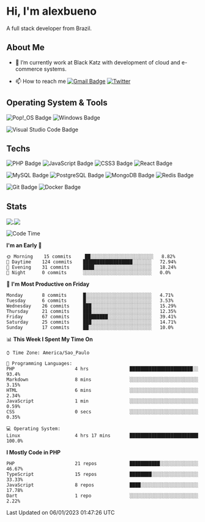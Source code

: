 # Hi, I'm alexbueno

A full stack developer from Brazil.

## About Me

- 🌱 I’m currently work at Black Katz with development of cloud and e-commerce systems.

- 📫 How to reach me [![Gmail Badge](https://img.shields.io/badge/-gmail-c14438?style=for-the-badge&logo=Gmail&logoColor=ffffff)](mailto:alexsandrofbueno@gmail.com) [![Twitter](https://img.shields.io/badge/twitter-1DA1F2.svg?style=for-the-badge&logo=twitter&logoColor=ffffff)](https://twitter.com/Alex_Bueno_7)

## Operating System & Tools

![Pop!_OS Badge](https://img.shields.io/badge/Pop!__OS-48B9C7?logo=popos&logoColor=fff&style=flat)
![Windows Badge](https://img.shields.io/badge/Windows-0078D6?logo=windows&logoColor=fff&style=flat)

![Visual Studio Code Badge](https://img.shields.io/badge/Visual%20Studio%20Code-007ACC?logo=visualstudiocode&logoColor=fff&style=flat)

## Techs

![PHP Badge](https://img.shields.io/badge/PHP-777BB4?logo=php&logoColor=fff&style=flat)
![JavaScript Badge](https://img.shields.io/badge/JavaScript-F7DF1E?logo=javascript&logoColor=000&style=flat)
![CSS3 Badge](https://img.shields.io/badge/CSS3-1572B6?logo=css3&logoColor=fff&style=flat)
![React Badge](https://img.shields.io/badge/React-61DAFB?logo=react&logoColor=000&style=flat)

![MySQL Badge](https://img.shields.io/badge/MySQL-4479A1?logo=mysql&logoColor=fff&style=flat)
![PostgreSQL Badge](https://img.shields.io/badge/PostgreSQL-4169E1?logo=postgresql&logoColor=fff&style=flat)
![MongoDB Badge](https://img.shields.io/badge/MongoDB-47A248?logo=mongodb&logoColor=fff&style=flat)
![Redis Badge](https://img.shields.io/badge/Redis-DC382D?logo=redis&logoColor=fff&style=flat)

![Git Badge](https://img.shields.io/badge/Git-F05032?logo=git&logoColor=fff&style=flat)
![Docker Badge](https://img.shields.io/badge/Docker-2496ED?logo=docker&logoColor=fff&style=flat)


## Stats

<a href="https://github.com/anuraghazra/github-readme-stats">
  <img align="center" src="https://github-readme-stats.vercel.app/api?username=alexbueno7&hide=contribs,prs&show_icons=true&theme=radical" />
</a>
<a href="https://github.com/anuraghazra/convoychat">
  <img align="center" src="https://github-readme-stats.vercel.app/api/top-langs/?username=alexbueno7" />
</a>

<!--START_SECTION:waka-->
![Code Time](http://img.shields.io/badge/Code%20Time-667%20hrs%207%20mins-blue)

**I'm an Early 🐤** 

```text
🌞 Morning    15 commits     ██░░░░░░░░░░░░░░░░░░░░░░░   8.82% 
🌆 Daytime    124 commits    ██████████████████░░░░░░░   72.94% 
🌃 Evening    31 commits     ████░░░░░░░░░░░░░░░░░░░░░   18.24% 
🌙 Night      0 commits      ░░░░░░░░░░░░░░░░░░░░░░░░░   0.0%

```
📅 **I'm Most Productive on Friday** 

```text
Monday       8 commits      █░░░░░░░░░░░░░░░░░░░░░░░░   4.71% 
Tuesday      6 commits      █░░░░░░░░░░░░░░░░░░░░░░░░   3.53% 
Wednesday    26 commits     ███░░░░░░░░░░░░░░░░░░░░░░   15.29% 
Thursday     21 commits     ███░░░░░░░░░░░░░░░░░░░░░░   12.35% 
Friday       67 commits     █████████░░░░░░░░░░░░░░░░   39.41% 
Saturday     25 commits     ███░░░░░░░░░░░░░░░░░░░░░░   14.71% 
Sunday       17 commits     ██░░░░░░░░░░░░░░░░░░░░░░░   10.0%

```


📊 **This Week I Spent My Time On** 

```text
⌚︎ Time Zone: America/Sao_Paulo

💬 Programming Languages: 
PHP                      4 hrs               ███████████████████████░░   93.4% 
Markdown                 8 mins              ░░░░░░░░░░░░░░░░░░░░░░░░░   3.15% 
HTML                     6 mins              ░░░░░░░░░░░░░░░░░░░░░░░░░   2.34% 
JavaScript               1 min               ░░░░░░░░░░░░░░░░░░░░░░░░░   0.59% 
CSS                      0 secs              ░░░░░░░░░░░░░░░░░░░░░░░░░   0.35%

💻 Operating System: 
Linux                    4 hrs 17 mins       █████████████████████████   100.0%

```

**I Mostly Code in PHP** 

```text
PHP                      21 repos            ███████████░░░░░░░░░░░░░░   46.67% 
TypeScript               15 repos            ████████░░░░░░░░░░░░░░░░░   33.33% 
JavaScript               8 repos             ████░░░░░░░░░░░░░░░░░░░░░   17.78% 
Dart                     1 repo              ░░░░░░░░░░░░░░░░░░░░░░░░░   2.22%

```



 Last Updated on 06/01/2023 01:47:26 UTC
<!--END_SECTION:waka-->
